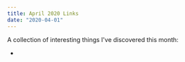 ```yaml
---
title: April 2020 Links
date: "2020-04-01"
---
```


A collection of interesting things I've discovered this month:

- 
